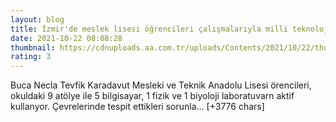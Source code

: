 ```yaml
--- 
layout: blog
title: İzmir'de meslek lisesi öğrencileri çalışmalarıyla milli teknoloji hamlesini destekliyor
date: 2021-10-22 08:08:28
thumbnail: https://cdnuploads.aa.com.tr/uploads/Contents/2021/10/22/thumbs_b_c_6ffc3ce6e0003c6c1ed86db2c3ecc2d6.jpg?v=114715
rating: 3
---
```

Buca Necla Tevfik Karadavut Mesleki ve Teknik Anadolu Lisesi örencileri, okuldaki 9 atölye ile 5 bilgisayar, 1 fizik ve 1 biyoloji laboratuvarn aktif kullanyor.
Çevrelerinde tespit ettikleri sorunla… [+3776 chars]